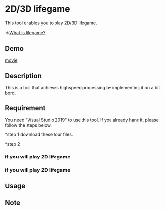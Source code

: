 # 2D/3D lifegame
This tool enables you to play 2D/3D lifegame.

＊[What is lifegame?](https://ja.wikipedia.org/wiki/%E3%83%A9%E3%82%A4%E3%83%95%E3%82%B2%E3%83%BC%E3%83%A0)
## Demo
[movie](https://user-images.githubusercontent.com/123747386/215334780-d11927a9-dbad-49df-8eb8-4b1d3922b02f.gif)

## Description
This is a tool that achieves highspeed processing by implementing it on a bit bord.
## Requirement
You need "Visual Studio 2019" to use this tool.
If you already hane it, please follow the steps below.

*step 1 download these four files.

*step 2 
### if you will play 2D lifegame



### if you will play 2D lifegame

## Usage


## Note




